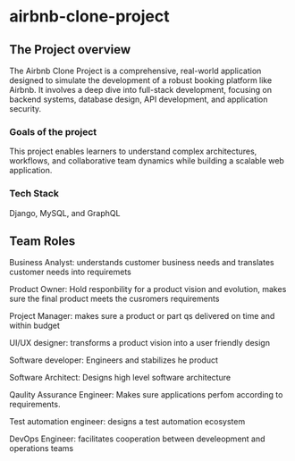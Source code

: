 # airbnb-clone-project

## The Project overview
The Airbnb Clone Project is a comprehensive, real-world application designed to simulate the development of a robust booking platform like Airbnb. It involves a deep dive into full-stack development, focusing on backend systems, database design, API development, and application security.

### Goals of the project
This project enables learners to understand complex architectures, workflows, and collaborative team dynamics while building a scalable web application.

### Tech Stack
Django, MySQL, and GraphQL

## Team Roles
Business Analyst: understands customer business needs and translates customer needs into requiremets

Product Owner: Hold responbility for a product vision and evolution, makes sure the final product meets the cusromers requirements

Project Manager: makes sure a product or part qs delivered on time and within budget

UI/UX designer: transforms a product vision into a user friendly design

Software developer: Engineers and stabilizes he product

Software Architect: Designs high level software architecture

Qaulity Assurance Engineer: Makes sure applications perfom according to requirements.

Test automation engineer: designs a test automation ecosystem

DevOps Engineer: facilitates cooperation between develeopment and operations teams


